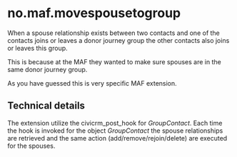 no.maf.movespousetogroup
========================

When a spouse relationship exists between two contacts and one of the contacts 
joins or leaves a donor journey group the other contacts also joins or leaves 
this group. 

This is because at the MAF they wanted to make sure spouses are in the same donor
journey group.

As you have guessed this is very specific MAF extension. 

Technical details
-----------------

The extension utilize the civicrm_post_hook for *GroupContact*. Each time the 
hook is invoked for the object *GroupContact* the spouse relationships are 
retrieved and the same action (add/remove/rejoin/delete) are executed for the spouses. 